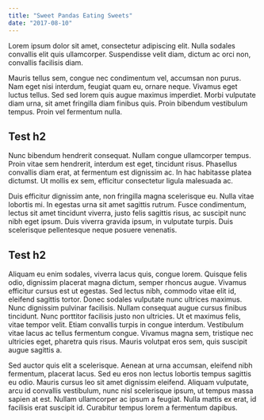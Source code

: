```yaml
---
title: "Sweet Pandas Eating Sweets"
date: "2017-08-10"
---
```


Lorem ipsum dolor sit amet, consectetur adipiscing elit. Nulla sodales convallis elit quis ullamcorper. Suspendisse velit diam, dictum ac orci non, convallis facilisis diam.

Mauris tellus sem, congue nec condimentum vel, accumsan non purus. Nam eget nisi interdum, feugiat quam eu, ornare neque. Vivamus eget luctus tellus. Sed sed lorem quis augue maximus imperdiet. Morbi vulputate diam urna, sit amet fringilla diam finibus quis. Proin bibendum vestibulum tempus. Proin vel fermentum nulla.

## Test h2
Nunc bibendum hendrerit consequat. Nullam congue ullamcorper tempus. Proin vitae sem hendrerit, interdum est eget, tincidunt risus. Phasellus convallis diam erat, at fermentum est dignissim ac. In hac habitasse platea dictumst. Ut mollis ex sem, efficitur consectetur ligula malesuada ac.

Duis efficitur dignissim ante, non fringilla magna scelerisque eu. Nulla vitae lobortis mi. In egestas urna sit amet sagittis rutrum. Fusce condimentum, lectus sit amet tincidunt viverra, justo felis sagittis risus, ac suscipit nunc nibh eget ipsum. Duis viverra gravida ipsum, in vulputate turpis. Duis scelerisque pellentesque neque posuere venenatis. 

## Test h2
Aliquam eu enim sodales, viverra lacus quis, congue lorem. Quisque felis odio, dignissim placerat magna dictum, semper rhoncus augue. Vivamus efficitur cursus est ut egestas. Sed lectus nibh, commodo vitae elit id, eleifend sagittis tortor. Donec sodales vulputate nunc ultrices maximus. Nunc dignissim pulvinar facilisis. Nullam consequat augue cursus finibus tincidunt. Nunc porttitor facilisis justo non ultricies. Ut et maximus felis, vitae tempor velit. Etiam convallis turpis in congue interdum. Vestibulum vitae lacus ac tellus fermentum congue. Vivamus magna sem, tristique nec ultricies eget, pharetra quis risus. Mauris volutpat eros sem, quis suscipit augue sagittis a.

Sed auctor quis elit a scelerisque. Aenean at urna accumsan, eleifend nibh fermentum, placerat lacus. Sed eu eros non lectus lobortis tempus sagittis eu odio. Mauris cursus leo sit amet dignissim eleifend. Aliquam vulputate, arcu id convallis vestibulum, nunc nisl scelerisque ipsum, ut tempus massa sapien at est. Nullam ullamcorper ac ipsum a feugiat. Nulla mattis ex erat, id facilisis erat suscipit id. Curabitur tempus lorem a fermentum dapibus.
